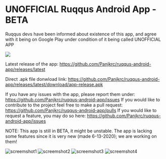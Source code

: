 # UNOFFICIAL Ruqqus Android App - BETA

Ruqqus devs have been informed about existence of this app, and agree with it being on Google Play under condition of it being called UNOFFICIAL APP


[![](https://github.com/Panjkrc/ruqqus-android-app/blob/master/Images/App%20screenshots/google-play-badge.png)](https://play.google.com/store/apps/details?id=com.ruqqus)

Latest release of the app: 
https://github.com/Panjkrc/ruqqus-android-app/releases/latest

Direct .apk file donwload link: 
https://github.com/Panjkrc/ruqqus-android-app/releases/latest/download/app-release.apk

If you have any issues with the app, please report them under: 
https://github.com/Panjkrc/ruqqus-android-app/issues
If you would like to contribute to the project feel free to make a pull request: 
https://github.com/Panjkrc/ruqqus-android-app/pulls
If you would like to request a feature, you may do so here:
https://github.com/Panjkrc/ruqqus-android-app/issues

NOTE: This app is still in BETA, it might be unstable. The app is lacking some features since it is very new (made 6-13-2020); we are working on them!

![screemshot1](https://github.com/Panjkrc/ruqqus-android-app/blob/master/Images/App%20screenshots/screenshot%20(1).jpg)
![screemshot2](https://github.com/Panjkrc/ruqqus-android-app/blob/master/Images/App%20screenshots/screenshot%20(2).jpg)
![screemshot3](https://github.com/Panjkrc/ruqqus-android-app/blob/master/Images/App%20screenshots/screenshot%20(3).jpg)
![screemshot4](https://github.com/Panjkrc/ruqqus-android-app/blob/master/Images/App%20screenshots/screenshot%20(4).jpg)
